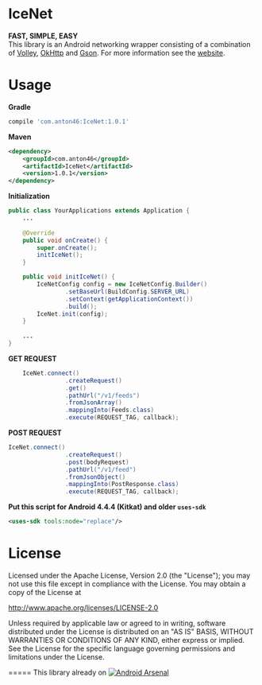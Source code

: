IceNet
======
**FAST, SIMPLE, EASY**  
This library is an Android networking wrapper consisting of a combination of [Volley](https://github.com/mcxiaoke/android-volley), [OkHttp](https://github.com/square/okhttp) and [Gson](https://code.google.com/p/google-gson/). For more information see the [website](http://anton46.com/icenet-fast-simple-and-easy-networking-for-android/).



Usage
=====

**Gradle**
```gradle
compile 'com.anton46:IceNet:1.0.1'
````
**Maven**
```xml
<dependency>
    <groupId>com.anton46</groupId>
    <artifactId>IceNet</artifactId>
    <version>1.0.1</version>
</dependency>
````




**Initialization**
```java
public class YourApplications extends Application {
	...
	
	@Override
    public void onCreate() {
        super.onCreate();
        initIceNet();
    }

    public void initIceNet() {
        IceNetConfig config = new IceNetConfig.Builder()
                .setBaseUrl(BuildConfig.SERVER_URL)
                .setContext(getApplicationContext())
                .build();
        IceNet.init(config);
    }
    
    ...
}	
```

**GET REQUEST**
```java
	IceNet.connect()
                .createRequest()
                .get()
                .pathUrl("/v1/feeds")
                .fromJsonArray()
                .mappingInto(Feeds.class)
                .execute(REQUEST_TAG, callback);
```

**POST REQUEST**
```java
IceNet.connect()
                .createRequest()
                .post(bodyRequest)
                .pathUrl("/v1/feed")
                .fromJsonObject()
                .mappingInto(PostResponse.class)
                .execute(REQUEST_TAG, callback);
```

**Put this script for Android 4.4.4 (Kitkat) and older `uses-sdk`**
```xml
<uses-sdk tools:node="replace"/>
```
License
=======

Licensed under the Apache License, Version 2.0 (the "License");
you may not use this file except in compliance with the License.
You may obtain a copy of the License at

   http://www.apache.org/licenses/LICENSE-2.0

Unless required by applicable law or agreed to in writing, software
distributed under the License is distributed on an "AS IS" BASIS,
WITHOUT WARRANTIES OR CONDITIONS OF ANY KIND, either express or implied.
See the License for the specific language governing permissions and
limitations under the License.

=====
This library already on
[![Android Arsenal](https://img.shields.io/badge/Android%20Arsenal-IceNet-brightgreen.svg?style=flat)](https://android-arsenal.com/details/1/1054)
